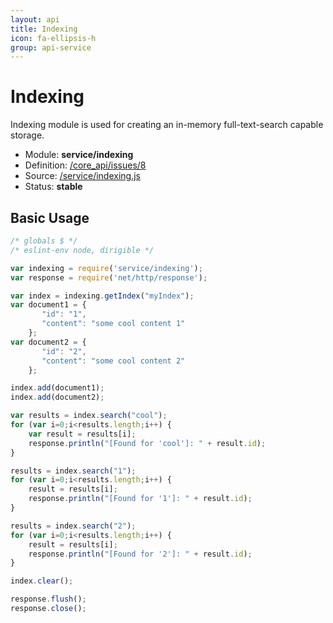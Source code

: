 ```yaml
---
layout: api
title: Indexing
icon: fa-ellipsis-h
group: api-service
---
```


Indexing
===

Indexing module is used for creating an in-memory full-text-search capable storage.

- Module: **service/indexing**
- Definition: [/core_api/issues/8](https://github.com/dirigiblelabs/core_api/issues/8)
- Source: [/service/indexing.js](https://github.com/dirigiblelabs/core_api/blob/master/core_api/ScriptingServices/service/indexing.js)
- Status: **stable**

Basic Usage
---

```javascript
/* globals $ */
/* eslint-env node, dirigible */

var indexing = require('service/indexing');
var response = require('net/http/response');

var index = indexing.getIndex("myIndex");
var document1 = {
       "id": "1",
       "content": "some cool content 1"
    };
var document2 = {
       "id": "2",
       "content": "some cool content 2"
    };

index.add(document1);
index.add(document2);

var results = index.search("cool");
for (var i=0;i<results.length;i++) {
	var result = results[i];
    response.println("[Found for 'cool']: " + result.id);    
}

results = index.search("1");
for (var i=0;i<results.length;i++) {
	result = results[i];
    response.println("[Found for '1']: " + result.id);
}

results = index.search("2");
for (var i=0;i<results.length;i++) {
	result = results[i];
    response.println("[Found for '2']: " + result.id);
}

index.clear();

response.flush();
response.close();
```

